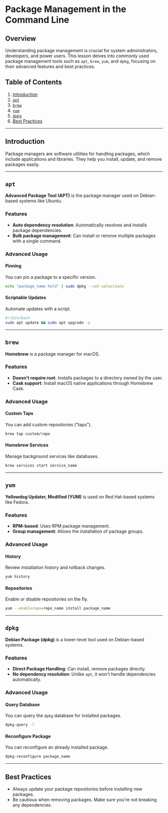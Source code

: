 # Package Management in the Command Line

## Overview

Understanding package management is crucial for system administrators, developers, and power users. This lesson delves into commonly used package management tools such as `apt`, `brew`, `yum`, and `dpkg`, focusing on their advanced features and best practices.

## Table of Contents

1. [Introduction](#introduction)
2. [`apt`](#apt)
3. [`brew`](#brew)
4. [`yum`](#yum)
5. [`dpkg`](#dpkg)
6. [Best Practices](#best-practices)

---

## Introduction

Package managers are software utilities for handling packages, which include applications and libraries. They help you install, update, and remove packages easily.

---

## `apt`

**Advanced Package Tool (APT)** is the package manager used on Debian-based systems like Ubuntu.

### Features

- **Auto dependency resolution**: Automatically resolves and installs package dependencies.
- **Bulk package management**: Can install or remove multiple packages with a single command.

### Advanced Usage

#### Pinning

You can pin a package to a specific version.

```bash
echo "package_name hold" | sudo dpkg --set-selections
```

#### Scriptable Updates

Automate updates with a script.

```bash
#!/bin/bash
sudo apt update && sudo apt upgrade -y
```

---

## `brew`

**Homebrew** is a package manager for macOS.

### Features

- **Doesn't require root**: Installs packages to a directory owned by the user.
- **Cask support**: Install macOS native applications through Homebrew Cask.

### Advanced Usage

#### Custom Taps

You can add custom repositories ("taps").

```bash
brew tap custom/repo
```

#### Homebrew Services

Manage background services like databases.

```bash
brew services start service_name
```

---

## `yum`

**Yellowdog Updater, Modified (YUM)** is used on Red Hat-based systems like Fedora.

### Features

- **RPM-based**: Uses RPM package management.
- **Group management**: Allows the installation of package groups.

### Advanced Usage

#### History

Review installation history and rollback changes.

```bash
yum history
```

#### Repositories

Enable or disable repositories on the fly.

```bash
yum --enablerepo=repo_name install package_name
```

---

## `dpkg`

**Debian Package (dpkg)** is a lower-level tool used on Debian-based systems.

### Features

- **Direct Package Handling**: Can install, remove packages directly.
- **No dependency resolution**: Unlike `apt`, it won't handle dependencies automatically.

### Advanced Usage

#### Query Database

You can query the `dpkg` database for installed packages.

```bash
dpkg-query -l
```

#### Reconfigure Package

You can reconfigure an already installed package.

```bash
dpkg-reconfigure package_name
```

---

## Best Practices

- Always update your package repositories before installing new packages.
- Be cautious when removing packages. Make sure you're not breaking any dependencies.
  